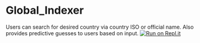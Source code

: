 # Global_Indexer
Users can search for desired country via country ISO or official name.  Also provides predictive guesses to users based on input.
[![Run on Repl.it](https://repl.it/badge/github/EvyEve/Global_Indexer)](https://repl.it/github/EvyEve/Global_Indexer)